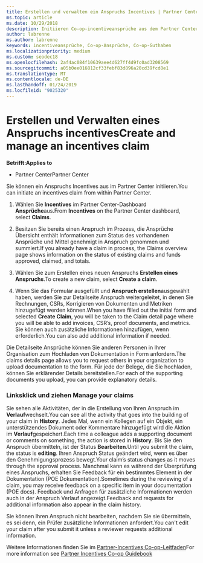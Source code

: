 ```yaml
---
title: Erstellen und verwalten ein Anspruchs Incentives | Partner Center
ms.topic: article
ms.date: 10/29/2018
description: Initiieren Co-op-incentiveansprüche aus dem Partner Center. Sie sehen alle Aktivitäten, der in die Erstellung von Ihren Anspruch im Verlauf wechselt.
author: labrenne
ms.author: labrenne
keywords: incentiveansprüche, Co-op-Ansprüche, Co-op-Guthaben
ms.localizationpriority: medium
ms.custom: seodec18
ms.openlocfilehash: 2af4ac084f10639aee4d627ff4d9fc0ad3208569
ms.sourcegitcommit: a05b0ee016812cf33febf83d896a20cd39fcd8e1
ms.translationtype: MT
ms.contentlocale: de-DE
ms.lasthandoff: 01/24/2019
ms.locfileid: "9025320"
---
```

# <a name="create-and-manage-an-incentives-claim"></a><span data-ttu-id="a8103-105">Erstellen und Verwalten eines Anspruchs incentives</span><span class="sxs-lookup"><span data-stu-id="a8103-105">Create and manage an incentives claim</span></span>

**<span data-ttu-id="a8103-106">Betrifft:</span><span class="sxs-lookup"><span data-stu-id="a8103-106">Applies to</span></span>**
- <span data-ttu-id="a8103-107">Partner Center</span><span class="sxs-lookup"><span data-stu-id="a8103-107">Partner Center</span></span>

<span data-ttu-id="a8103-108">Sie können ein Anspruchs Incentives aus im Partner Center initiieren.</span><span class="sxs-lookup"><span data-stu-id="a8103-108">You can initiate an incentives claim from within Partner Center.</span></span> 

1. <span data-ttu-id="a8103-109">Wählen Sie **Incentives** im Partner Center-Dashboard **Ansprüche**aus.</span><span class="sxs-lookup"><span data-stu-id="a8103-109">From **Incentives** on the Partner Center dashboard, select **Claims**.</span></span>

2.  <span data-ttu-id="a8103-110">Besitzen Sie bereits einen Anspruch im Prozess, die Ansprüche Übersicht enthält Informationen zum Status des vorhandenen Ansprüche und Mittel genehmigt in Anspruch genommen und summiert.</span><span class="sxs-lookup"><span data-stu-id="a8103-110">If you already have a claim in process, the Claims overview page shows information on the status of existing claims and funds approved, claimed, and totals.</span></span>

3.  <span data-ttu-id="a8103-111">Wählen Sie zum Erstellen eines neuen Anspruchs **Erstellen eines Anspruchs**.</span><span class="sxs-lookup"><span data-stu-id="a8103-111">To create a new claim, select **Create a claim**.</span></span>

4.  <span data-ttu-id="a8103-112">Wenn Sie das Formular ausgefüllt und **Anspruch erstellen**ausgewählt haben, werden Sie zur Detailseite Anspruch weitergeleitet, in denen Sie Rechnungen, CSRs, Korrigieren von Dokumenten und Metriken hinzugefügt werden können.</span><span class="sxs-lookup"><span data-stu-id="a8103-112">When you have filled out the initial form and selected **Create Claim**, you will be taken to the Claim detail page where you will be able to add invoices, CSR’s, proof documents, and metrics.</span></span> <span data-ttu-id="a8103-113">Sie können auch zusätzliche Informationen hinzufügen, wenn erforderlich.</span><span class="sxs-lookup"><span data-stu-id="a8103-113">You can also add additional information if needed.</span></span>

<span data-ttu-id="a8103-114">Die Detailseite Ansprüche können Sie anderen Personen in Ihrer Organisation zum Hochladen von Dokumentation in Form anfordern.</span><span class="sxs-lookup"><span data-stu-id="a8103-114">The claims details page allows you to request others in your organization to upload documentation to the form.</span></span> <span data-ttu-id="a8103-115">Für jede der Belege, die Sie hochladen, können Sie erklärender Details bereitstellen.</span><span class="sxs-lookup"><span data-stu-id="a8103-115">For each of the supporting documents you upload, you can provide explanatory details.</span></span> 

### <a name="manage-your-claims"></a><span data-ttu-id="a8103-116">Linksklick und ziehen	</span><span class="sxs-lookup"><span data-stu-id="a8103-116">Manage your claims</span></span>

<span data-ttu-id="a8103-117">Sie sehen alle Aktivitäten, der in die Erstellung von Ihren Anspruch im **Verlauf**wechselt.</span><span class="sxs-lookup"><span data-stu-id="a8103-117">You can see all the activity that goes into the building of your claim in **History**.</span></span> <span data-ttu-id="a8103-118">Jedes Mal, wenn ein Kollegen auf ein Objekt, ein unterstützendes Dokument oder Kommentare hinzugefügt wird die Aktion im **Verlauf**gespeichert.</span><span class="sxs-lookup"><span data-stu-id="a8103-118">Each time a colleague adds a supporting document or comments on something, the action is stored in **History**.</span></span> <span data-ttu-id="a8103-119">Bis Sie den Anspruch übermitteln, ist der Status **Bearbeiten**.</span><span class="sxs-lookup"><span data-stu-id="a8103-119">Until you submit the claim, the status is **editing**.</span></span> <span data-ttu-id="a8103-120">Ihren Anspruch Status geändert wird, wenn es über den Genehmigungsprozess bewegt.</span><span class="sxs-lookup"><span data-stu-id="a8103-120">Your claim’s status changes as it moves through the approval process.</span></span> <span data-ttu-id="a8103-121">Manchmal kann es während der Überprüfung eines Anspruchs, erhalten Sie Feedback für ein bestimmtes Element in der Dokumentation (POE Dokumentation).</span><span class="sxs-lookup"><span data-stu-id="a8103-121">Sometimes during the reviewing of a claim, you may receive feedback on a specific item in your documentation (POE docs).</span></span> <span data-ttu-id="a8103-122">Feedback und Anfragen für zusätzliche Informationen werden auch in der Anspruch Verlauf angezeigt.</span><span class="sxs-lookup"><span data-stu-id="a8103-122">Feedback and requests for additional information also appear in the claim history.</span></span> 

<span data-ttu-id="a8103-123">Sie können Ihren Anspruch nicht bearbeiten, nachdem Sie sie übermitteln, es sei denn, ein Prüfer zusätzliche Informationen anfordert.</span><span class="sxs-lookup"><span data-stu-id="a8103-123">You can't edit your claim after you submit it unless a reviewer requests additional information.</span></span>

<span data-ttu-id="a8103-124">Weitere Informationen finden Sie im [Partner-Incentives Co-op-Leitfaden](https://assets.microsoft.com/coop-guidebook.pdf)</span><span class="sxs-lookup"><span data-stu-id="a8103-124">For more information see [Partner Incentives Co-op Guidebook](https://assets.microsoft.com/coop-guidebook.pdf)</span></span>
